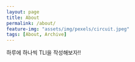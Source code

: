 ```yaml
---
layout: page
title: About
permalink: /about/
feature-img: "assets/img/pexels/circuit.jpeg"
tags: [About, Archive]
---
```


하루에 하나씩 TLI을 작성해보자!!
 
